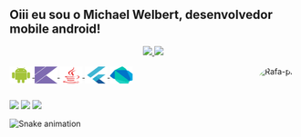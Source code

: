 ## Oiii eu sou o Michael Welbert, desenvolvedor mobile android!
<div align="center">
  <a href="https://github.com/michaelwelbert">
    <img height="180em" src="https://github-readme-stats.vercel.app/api?username=michaelwelbert&show_icons=true&theme=dracula&include_all_commits=true&count_private=true"/>
    <img height="180em" src="https://github-readme-stats.vercel.app/api/top-langs/?username=michaelwelbert&count_private=true&layout=compact&langs_count=1&theme=dracula&hide=javascript,html,dart,swift"/>
</div>
<div style="display: inline_block"><br>
    <img align="center" alt="Rafa-React" height="30" width="40" src="https://raw.githubusercontent.com/devicons/devicon/master/icons/android/android-original.svg">
  <img align="center" alt="Rafa-Js" height="30" width="40" src="https://raw.githubusercontent.com/devicons/devicon/master/icons/kotlin/kotlin-plain.svg">
  <img align="center" alt="Rafa-Ts" height="30" width="40" src="https://raw.githubusercontent.com/devicons/devicon/master/icons/java/java-plain.svg">

  <img align="center" alt="Rafa-HTML" height="30" width="40" src="https://raw.githubusercontent.com/devicons/devicon/master/icons/flutter/flutter-original.svg">
  <img align="center" alt="Rafa-CSS" height="30" width="40" src="https://raw.githubusercontent.com/devicons/devicon/master/icons/dart/dart-original.svg">
  <img align="right" alt="Rafa-pic" height="150" style="border-radius:50px;" src="https://user-images.githubusercontent.com/68998044/175815994-99b0e2cc-29f1-4186-a15f-3ddd02b47c1e.jpeg?width=676&height=676">
  
 

  ##
 
<div> 
  <a href="https://instagram.com/_.michaels._" target="_blank"><img src="https://img.shields.io/badge/-Instagram-%23E4405F?style=for-the-badge&logo=instagram&logoColor=white" target="_blank"></a>
  <a href = "mailto:michael.welbert@sga.pucminas.br"><img src="https://img.shields.io/badge/-Gmail-%23333?style=for-the-badge&logo=gmail&logoColor=white" target="_blank"></a>
  <a href="https://www.linkedin.com/in/michaelwelbert" target="_blank"><img src="https://img.shields.io/badge/-LinkedIn-%230077B5?style=for-the-badge&logo=linkedin&logoColor=white" target="_blank"></a> 
 
  ![Snake animation](https://github.com/MichaelWelbert/MichaelWelbert/blob/output/github-contribution-grid-snake.svg)
 
</div>
